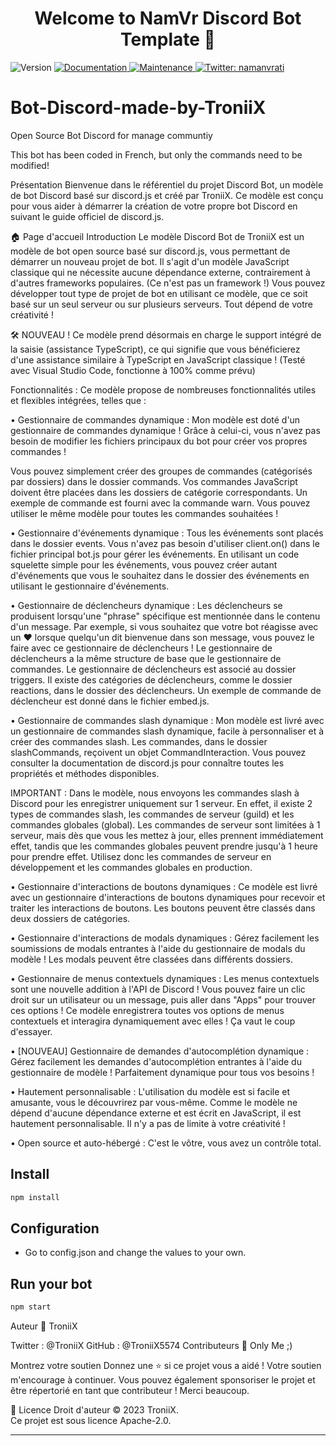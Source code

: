 <h1 align="center">Welcome to NamVr Discord Bot Template 👋</h1>
<p>
  <img alt="Version" src="https://img.shields.io/badge/version-v3.3-blue.svg?cacheSeconds=2592000" />
  <a href="https://github.com/NamVr/DiscordBot-Template#readme" target="_blank">
    <img alt="Documentation" src="https://img.shields.io/badge/documentation-yes-brightgreen.svg" />
  </a>
  <a href="https://github.com/NamVr/DiscordBot-Template/graphs/commit-activity" target="_blank">
    <img alt="Maintenance" src="https://img.shields.io/badge/Maintained%3F-yes-green.svg" />
  </a>
  <a href="https://twitter.com/namanvrati" target="_blank">
    <img alt="Twitter: namanvrati" src="https://img.shields.io/twitter/follow/namanvrati.svg?style=social" />
  </a>
</p>

# Bot-Discord-made-by-TroniiX
Open Source Bot Discord for manage communtiy

This bot has been coded in French, but only the commands need to be modified!

Présentation
Bienvenue dans le référentiel du projet Discord Bot, un modèle de bot Discord basé sur discord.js et créé par TroniiX. Ce modèle est conçu pour vous aider à démarrer la création de votre propre bot Discord en suivant le guide officiel de discord.js.

🏠 Page d'accueil
Introduction
Le modèle Discord Bot de TroniiX est un modèle de bot open source basé sur discord.js, vous permettant de démarrer un nouveau projet de bot. Il s'agit d'un modèle JavaScript classique qui ne nécessite aucune dépendance externe, contrairement à d'autres frameworks populaires. (Ce n'est pas un framework !)
Vous pouvez développer tout type de projet de bot en utilisant ce modèle, que ce soit basé sur un seul serveur ou sur plusieurs serveurs. Tout dépend de votre créativité !

🛠️ NOUVEAU ! Ce modèle prend désormais en charge le support intégré de la saisie (assistance TypeScript), ce qui signifie que vous bénéficierez d'une assistance similaire à TypeScript en JavaScript classique ! (Testé avec Visual Studio Code, fonctionne à 100% comme prévu)

Fonctionnalités :
Ce modèle propose de nombreuses fonctionnalités utiles et flexibles intégrées, telles que :

• Gestionnaire de commandes dynamique :
Mon modèle est doté d'un gestionnaire de commandes dynamique ! Grâce à celui-ci, vous n'avez pas besoin de modifier les fichiers principaux du bot pour créer vos propres commandes !

Vous pouvez simplement créer des groupes de commandes (catégorisés par dossiers) dans le dossier commands.
Vos commandes JavaScript doivent être placées dans les dossiers de catégorie correspondants. Un exemple de commande est fourni avec la commande warn. Vous pouvez utiliser le même modèle pour toutes les commandes souhaitées !

• Gestionnaire d'événements dynamique :
Tous les événements sont placés dans le dossier events. Vous n'avez pas besoin d'utiliser client.on() dans le fichier principal bot.js pour gérer les événements.
En utilisant un code squelette simple pour les événements, vous pouvez créer autant d'événements que vous le souhaitez dans le dossier des événements en utilisant le gestionnaire d'événements.

• Gestionnaire de déclencheurs dynamique :
Les déclencheurs se produisent lorsqu'une "phrase" spécifique est mentionnée dans le contenu d'un message. Par exemple, si vous souhaitez que votre bot réagisse avec un :heart: lorsque quelqu'un dit bienvenue dans son message, vous pouvez le faire avec ce gestionnaire de déclencheurs !
Le gestionnaire de déclencheurs a la même structure de base que le gestionnaire de commandes. Le gestionnaire de déclencheurs est associé au dossier triggers. Il existe des catégories de déclencheurs, comme le dossier reactions, dans le dossier des déclencheurs.
Un exemple de commande de déclencheur est donné dans le fichier embed.js.

• Gestionnaire de commandes slash dynamique :
Mon modèle est livré avec un gestionnaire de commandes slash dynamique, facile à personnaliser et à créer des commandes slash.
Les commandes, dans le dossier slashCommands, reçoivent un objet CommandInteraction. Vous pouvez consulter la documentation de discord.js pour connaître toutes les propriétés et méthodes disponibles.

IMPORTANT : Dans le modèle, nous envoyons les commandes slash à Discord pour les enregistrer uniquement sur 1 serveur. En effet, il existe 2 types de commandes slash, les commandes de serveur (guild) et les commandes globales (global). Les commandes de serveur sont limitées à 1 serveur, mais dès que vous les mettez à jour, elles prennent immédiatement effet, tandis que les commandes globales peuvent prendre jusqu'à 1 heure pour prendre effet. Utilisez donc les commandes de serveur en développement et les commandes globales en production.

• Gestionnaire d'interactions de boutons dynamiques :
Ce modèle est livré avec un gestionnaire d'interactions de boutons dynamiques pour recevoir et traiter les interactions de boutons.
Les boutons peuvent être classés dans deux dossiers de catégories.

• Gestionnaire d'interactions de modals dynamiques :
Gérez facilement les soumissions de modals entrantes à l'aide du gestionnaire de modals du modèle !
Les modals peuvent être classées dans différents dossiers.

• Gestionnaire de menus contextuels dynamiques :
Les menus contextuels sont une nouvelle addition à l'API de Discord ! Vous pouvez faire un clic droit sur un utilisateur ou un message, puis aller dans "Apps" pour trouver ces options !
Ce modèle enregistrera toutes vos options de menus contextuels et interagira dynamiquement avec elles ! Ça vaut le coup d'essayer.

• [NOUVEAU] Gestionnaire de demandes d'autocomplétion dynamique :
Gérez facilement les demandes d'autocomplétion entrantes à l'aide du gestionnaire de modèle !
Parfaitement dynamique pour tous vos besoins !

• Hautement personnalisable :
L'utilisation du modèle est si facile et amusante, vous le découvrirez par vous-même. Comme le modèle ne dépend d'aucune dépendance externe et est écrit en JavaScript, il est hautement personnalisable. Il n'y a pas de limite à votre créativité !

• Open source et auto-hébergé :
C'est le vôtre, vous avez un contrôle total.

## Install

```sh
npm install
```

## Configuration

- Go to config.json and change the values to your own.

## Run your bot

```sh
npm start
```

Auteur
👤 TroniiX

Twitter : @TroniiX
GitHub : @TroniiX5574
Contributeurs
👤 Only Me ;)

Montrez votre soutien
Donnez une ⭐️ si ce projet vous a aidé ! Votre soutien m'encourage à continuer.
Vous pouvez également sponsoriser le projet et être répertorié en tant que contributeur ! Merci beaucoup.

📝 Licence
Droit d'auteur © 2023 TroniiX.<br />
Ce projet est sous licence Apache-2.0.


---
